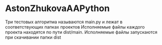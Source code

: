 # AstonZhukovaAAPython
Три тестовых алгоритма называются main.py и лежат в соответствующих папках проектов
Исполняемые файлы каждого проекта находятся по пути dist/main. 
Исполняемые файлы запускаются при скачивании папки dist
